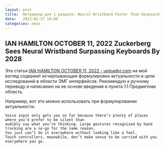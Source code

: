 ```yaml
---
layout: post
title:  Метериалы для 1 раздела: Neural Wristband Faster Than Keyboards By 2028.
date:   2023-02-27 14:00
categories: news
---
```

## IAN HAMILTON OCTOBER 11, 2022 Zuckerberg Sees Neural Wristband Surpassing Keyboards By 2028

Эта статья [IAN HAMILTON OCTOBER 11, 2022 - uploadvr.com](https://uploadvr.com/zuckerberg-wristband-keyboard/) на мой взгляд содержит исчерпывающие формулировки актуальности и цели исследований в области ЭМГ интерфейсов. Рекомендую к ручному переводу и написанию на ее основе введения и пункта 1.1 Предметная область.

Например, вот это можно использовать при формулировании актуальности:
```
Voice input only gets you so far because there’s plenty of places where you’d prefer to be silent than 
audibly say what you’re thinking. Large gestures recognized by hand tracking are a no-go for the same reason. 
You just can’t do it everywhere without looking like a fool. 
Touch controllers, meanwhile, don’t make sense to be carried with you everywhere you go.
```

